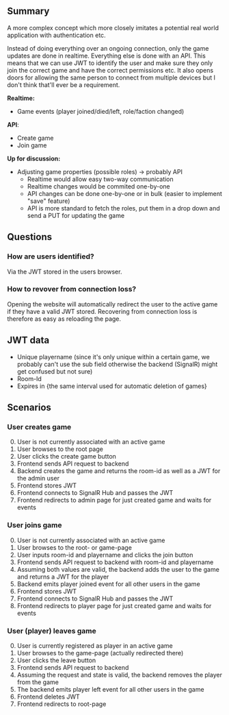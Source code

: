 ## Summary

A more complex concept which more closely imitates a potential real world application with authentication etc.

Instead of doing everything over an ongoing connection, only the game updates are done in realtime. Everything else is done with an API. This means that we can use JWT to identify the user and make sure they only join the correct game and have the correct permissions etc. It also opens doors for allowing the same person to connect from multiple devices but I don't think that'll ever be a requirement.

**Realtime:**

- Game events (player joined/died/left, role/faction changed)

**API**:

- Create game
- Join game

**Up for discussion:**

- Adjusting game properties (possible roles) -> probably API
  - Realtime would allow easy two-way communication
  - Realtime changes would be commited one-by-one
  - API changes can be done one-by-one or in bulk (easier to implement "save" feature)
  - API is more standard to fetch the roles, put them in a drop down and send a PUT for updating the game

## Questions

### How are users identified?

Via the JWT stored in the users browser.

### How to revover from connection loss?

Opening the website will automatically redirect the user to the active game if they have a valid JWT stored. Recovering from connection loss is therefore as easy as reloading the page.

## JWT data

- Unique playername (since it's only unique within a certain game, we probably can't use the sub field otherwise the backend (SignalR) might get confused but not sure)
- Room-Id
- Expires in {the same interval used for automatic deletion of games}

## Scenarios

### User creates game

0. User is not currently associated with an active game
1. User browses to the root page
2. User clicks the create game button
3. Frontend sends API request to backend
4. Backend creates the game and returns the room-id as well as a JWT for the admin user
5. Frontend stores JWT
6. Frontend connects to SignalR Hub and passes the JWT
7. Frontend redirects to admin page for just created game and waits for events

### User joins game

0. User is not currently associated with an active game
1. User browses to the root- or game-page
2. User inputs room-id and playername and clicks the join button
3. Frontend sends API request to backend with room-id and playername
4. Assuming both values are valid, the backend adds the user to the game and returns a JWT for the player
5. Backend emits player joined event for all other users in the game
6. Frontend stores JWT
7. Frontend connects to SignalR Hub and passes the JWT
8. Frontend redirects to player page for just created game and waits for events

### User (player) leaves game

0. User is currently registered as player in an active game
1. User browses to the game-page (actually redirected there)
2. User clicks the leave button
3. Frontend sends API request to backend
4. Assuming the request and state is valid, the backend removes the player from the game
5. The backend emits player left event for all other users in the game
6. Frontend deletes JWT
7. Frontend redirects to root-page
